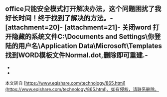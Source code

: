 office只能安全模式打开解决办法，这个问题困扰了我好长时间！终于找到了解决的方法。-
\[attachment=20\]-
\[attachment=21\]-
关闭word 打开隐藏的系统文件C:\\Documents and Settings\\你登陆的用户名\\Application Data\\Microsoft\\Templates 找到WORD模板文件Normal.dot,删除即可重建.-
-
-

-

本文转自 [https://www.eqishare.com/technology/865.html](https://www.eqishare.com/technology/865.html)，如有侵权，请联系删除。